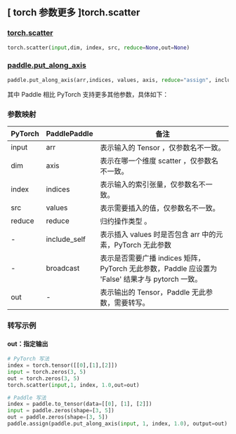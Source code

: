 ## [ torch 参数更多 ]torch.scatter

### [torch.scatter](https://pytorch.org/docs/2.0/generated/torch.scatter.html?highlight=torch+scatter#torch.scatter)

```python
torch.scatter(input,dim, index, src, reduce=None,out=None)
```

### [paddle.put_along_axis](https://www.paddlepaddle.org.cn/documentation/docs/zh/api/paddle/put_along_axis_cn.html#cn-api-paddle-tensor-put-along-axis)

```python
paddle.put_along_axis(arr,indices, values, axis, reduce="assign", include_self=True, broadcast=True)
```

其中 Paddle 相比 PyTorch 支持更多其他参数，具体如下：

### 参数映射

| PyTorch | PaddlePaddle | 备注    |
| ------- | ------------ | ------- |
| input     | arr         | 表示输入的 Tensor ，仅参数名不一致。 |
| dim     | axis         | 表示在哪一个维度 scatter ，仅参数名不一致。 |
| index   | indices        | 表示输入的索引张量，仅参数名不一致。 |
| src     | values        | 表示需要插入的值，仅参数名不一致。 |
| reduce  | reduce       | 归约操作类型 。 |
| -       | include_self | 表示插入 values 时是否包含 arr 中的元素，PyTorch 无此参数|
| -       | broadcast   | 表示是否需要广播 indices 矩阵，PyTorch 无此参数，Paddle 应设置为 'False' 结果才与 pytorch 一致。 |
| out     | -       | 表示输出的 Tensor，Paddle 无此参数，需要转写。 |


### 转写示例

#### out：指定输出

```python
# PyTorch 写法
index = torch.tensor([[0],[1],[2]])
input = torch.zeros(3, 5)
out = torch.zeros(3, 5)
torch.scatter(input,1, index, 1.0,out=out)

# Paddle 写法
index = paddle.to_tensor(data=[[0], [1], [2]])
input = paddle.zeros(shape=[3, 5])
out = paddle.zeros(shape=[3, 5])
paddle.assign(paddle.put_along_axis(input, 1, index, 1.0), output=out)
```
